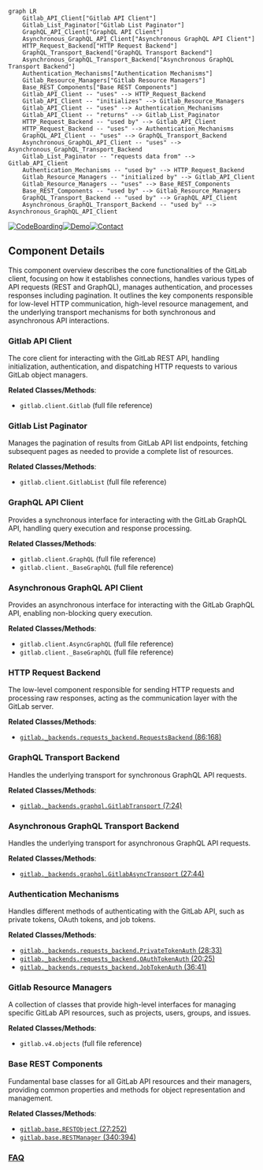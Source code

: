 ```mermaid
graph LR
    Gitlab_API_Client["Gitlab API Client"]
    Gitlab_List_Paginator["Gitlab List Paginator"]
    GraphQL_API_Client["GraphQL API Client"]
    Asynchronous_GraphQL_API_Client["Asynchronous GraphQL API Client"]
    HTTP_Request_Backend["HTTP Request Backend"]
    GraphQL_Transport_Backend["GraphQL Transport Backend"]
    Asynchronous_GraphQL_Transport_Backend["Asynchronous GraphQL Transport Backend"]
    Authentication_Mechanisms["Authentication Mechanisms"]
    Gitlab_Resource_Managers["Gitlab Resource Managers"]
    Base_REST_Components["Base REST Components"]
    Gitlab_API_Client -- "uses" --> HTTP_Request_Backend
    Gitlab_API_Client -- "initializes" --> Gitlab_Resource_Managers
    Gitlab_API_Client -- "uses" --> Authentication_Mechanisms
    Gitlab_API_Client -- "returns" --> Gitlab_List_Paginator
    HTTP_Request_Backend -- "used by" --> Gitlab_API_Client
    HTTP_Request_Backend -- "uses" --> Authentication_Mechanisms
    GraphQL_API_Client -- "uses" --> GraphQL_Transport_Backend
    Asynchronous_GraphQL_API_Client -- "uses" --> Asynchronous_GraphQL_Transport_Backend
    Gitlab_List_Paginator -- "requests data from" --> Gitlab_API_Client
    Authentication_Mechanisms -- "used by" --> HTTP_Request_Backend
    Gitlab_Resource_Managers -- "initialized by" --> Gitlab_API_Client
    Gitlab_Resource_Managers -- "uses" --> Base_REST_Components
    Base_REST_Components -- "used by" --> Gitlab_Resource_Managers
    GraphQL_Transport_Backend -- "used by" --> GraphQL_API_Client
    Asynchronous_GraphQL_Transport_Backend -- "used by" --> Asynchronous_GraphQL_API_Client
```
[![CodeBoarding](https://img.shields.io/badge/Generated%20by-CodeBoarding-9cf?style=flat-square)](https://github.com/CodeBoarding/CodeBoarding)[![Demo](https://img.shields.io/badge/Try%20our-Demo-blue?style=flat-square)](https://www.codeboarding.org/demo)[![Contact](https://img.shields.io/badge/Contact%20us%20-%20contact@codeboarding.org-lightgrey?style=flat-square)](mailto:contact@codeboarding.org)

## Component Details

This component overview describes the core functionalities of the GitLab client, focusing on how it establishes connections, handles various types of API requests (REST and GraphQL), manages authentication, and processes responses including pagination. It outlines the key components responsible for low-level HTTP communication, high-level resource management, and the underlying transport mechanisms for both synchronous and asynchronous API interactions.

### Gitlab API Client
The core client for interacting with the GitLab REST API, handling initialization, authentication, and dispatching HTTP requests to various GitLab object managers.


**Related Classes/Methods**:

- `gitlab.client.Gitlab` (full file reference)


### Gitlab List Paginator
Manages the pagination of results from GitLab API list endpoints, fetching subsequent pages as needed to provide a complete list of resources.


**Related Classes/Methods**:

- `gitlab.client.GitlabList` (full file reference)


### GraphQL API Client
Provides a synchronous interface for interacting with the GitLab GraphQL API, handling query execution and response processing.


**Related Classes/Methods**:

- `gitlab.client.GraphQL` (full file reference)
- `gitlab.client._BaseGraphQL` (full file reference)


### Asynchronous GraphQL API Client
Provides an asynchronous interface for interacting with the GitLab GraphQL API, enabling non-blocking query execution.


**Related Classes/Methods**:

- `gitlab.client.AsyncGraphQL` (full file reference)
- `gitlab.client._BaseGraphQL` (full file reference)


### HTTP Request Backend
The low-level component responsible for sending HTTP requests and processing raw responses, acting as the communication layer with the GitLab server.


**Related Classes/Methods**:

- <a href="https://github.com/python-gitlab/python-gitlab/blob/master/gitlab/_backends/requests_backend.py#L86-L168" target="_blank" rel="noopener noreferrer">`gitlab._backends.requests_backend.RequestsBackend` (86:168)</a>


### GraphQL Transport Backend
Handles the underlying transport for synchronous GraphQL API requests.


**Related Classes/Methods**:

- <a href="https://github.com/python-gitlab/python-gitlab/blob/master/gitlab/_backends/graphql.py#L7-L24" target="_blank" rel="noopener noreferrer">`gitlab._backends.graphql.GitlabTransport` (7:24)</a>


### Asynchronous GraphQL Transport Backend
Handles the underlying transport for asynchronous GraphQL API requests.


**Related Classes/Methods**:

- <a href="https://github.com/python-gitlab/python-gitlab/blob/master/gitlab/_backends/graphql.py#L27-L44" target="_blank" rel="noopener noreferrer">`gitlab._backends.graphql.GitlabAsyncTransport` (27:44)</a>


### Authentication Mechanisms
Handles different methods of authenticating with the GitLab API, such as private tokens, OAuth tokens, and job tokens.


**Related Classes/Methods**:

- <a href="https://github.com/python-gitlab/python-gitlab/blob/master/gitlab/_backends/requests_backend.py#L28-L33" target="_blank" rel="noopener noreferrer">`gitlab._backends.requests_backend.PrivateTokenAuth` (28:33)</a>
- <a href="https://github.com/python-gitlab/python-gitlab/blob/master/gitlab/_backends/requests_backend.py#L20-L25" target="_blank" rel="noopener noreferrer">`gitlab._backends.requests_backend.OAuthTokenAuth` (20:25)</a>
- <a href="https://github.com/python-gitlab/python-gitlab/blob/master/gitlab/_backends/requests_backend.py#L36-L41" target="_blank" rel="noopener noreferrer">`gitlab._backends.requests_backend.JobTokenAuth` (36:41)</a>


### Gitlab Resource Managers
A collection of classes that provide high-level interfaces for managing specific GitLab API resources, such as projects, users, groups, and issues.


**Related Classes/Methods**:

- `gitlab.v4.objects` (full file reference)


### Base REST Components
Fundamental base classes for all GitLab API resources and their managers, providing common properties and methods for object representation and management.


**Related Classes/Methods**:

- <a href="https://github.com/python-gitlab/python-gitlab/blob/master/gitlab/base.py#L27-L252" target="_blank" rel="noopener noreferrer">`gitlab.base.RESTObject` (27:252)</a>
- <a href="https://github.com/python-gitlab/python-gitlab/blob/master/gitlab/base.py#L340-L394" target="_blank" rel="noopener noreferrer">`gitlab.base.RESTManager` (340:394)</a>




### [FAQ](https://github.com/CodeBoarding/GeneratedOnBoardings/tree/main?tab=readme-ov-file#faq)